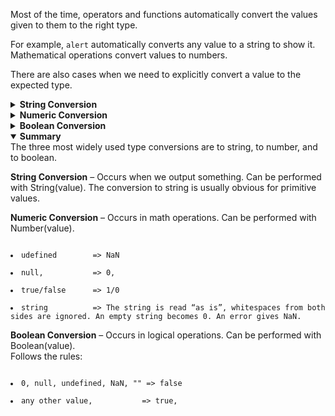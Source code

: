Most of the time, operators and functions automatically convert the values given to them to the right type.

For example, `alert` automatically converts any value to a string to show it. Mathematical operations convert values to numbers.

There are also cases when we need to explicitly convert a value to the expected type.

<details>
<summary><b>String Conversion</b></summary>
String conversion happens when we need the string form of a value.

For example, `alert(value)` does it to show the value.

We can also call the `String(value)` function to convert a value to a string:

<code>let value = true;
alert(typeof value); // boolean
value = String(value); // now value is a string "true"
alert(typeof value); // string</code>

String conversion is mostly obvious. A false becomes "`false`", `null` becomes "`null`", etc.
</details>

<details>
<summary><b>Numeric Conversion</b></summary>

Numeric conversion happens in mathematical functions and expressions automatically.<br>
For example, when division / is applied to non-numbers:<br>
<code>alert( "6" / "2" ); // 3, strings are converted to numbers</code>
We can use the Number(value) function to explicitly convert a value to a number:
<code>let str = "123";</code>
<code>alert(typeof str); // string</code>

<code>let num = Number(str); // becomes a number 123</code>

<code>alert(typeof num); // number</code>
Explicit conversion is usually required when we read a value from a string-based source like a text form but expect a number to be entered.

If the string is not a valid number, the result of such a conversion is NaN. For instance:

<code>let age = Number("an arbitrary string instead of a number");</code>
<code>alert(age); // NaN, conversion failed</code><br>
<b>Numeric conversion rules:</b>


Examples:

<code>alert( Number("   123   ") ); // 123
alert( Number("123z") );      // NaN (error reading a number at "z")
alert( Number(true) );        // 1
alert( Number(false) );       // 0</code>

Please note that null and undefined behave differently here: null becomes zero while undefined becomes NaN.

Most mathematical operators also perform such conversion, we’ll see that in the next chapter.
</details>
<details>
<summary><b>Boolean Conversion</b></summary>
Boolean conversion is the simplest one.

It happens in logical operations (later we’ll meet condition tests and other similar things) but can also be performed explicitly with a call to Boolean(value).

<code>The conversion rule:</code>

Values that are intuitively “empty”, like 0, an empty string, null, undefined, and NaN, become false.
Other values become true.
For instance:

<code>alert( Boolean(1) ); // true</code>
<code>alert( Boolean(0) ); // false</code>

<code>alert( Boolean("hello") ); // true
alert( Boolean("") ); // false</code>

Please note: the string with zero "`0`" is true
Some languages (namely PHP) treat "`0`" as false. But in JavaScript, a non-empty string is always true.

<code>alert( Boolean("0") ); // true
console.log( Boolean(" ") ); // spaces, also true (any non-empty string is true)</code>
</details>
<details open>
<summary><b>Summary</b></summary>
The three most widely used type conversions are to string, to number, and to boolean.

<b>String Conversion</b> – Occurs when we output something. Can be performed with String(value). The conversion to string is usually obvious for primitive values.

<b>Numeric Conversion</b> – Occurs in math operations. Can be performed with Number(value).

<code>
<li>udefined        => NaN</li>
<li>null,           => 0,</li>
<li>true/false      => 1/0</li>
<li>string	        => The string is read “as is”, whitespaces from both sides are ignored. An empty string becomes 0. An error gives NaN.</li></code>


<b>Boolean Conversion</b> – Occurs in logical operations. Can be performed with Boolean(value).<br>Follows the rules:
<code>
<li>0, null, undefined, NaN, ""	=> false</li>
<li>any other value,           => true,</li>
</code>
</details>